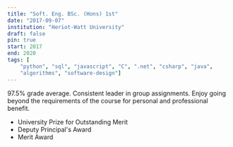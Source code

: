 ```yaml
---
title: "Soft. Eng. BSc. (Hons) 1st"
date: "2017-09-07"
institution: "Heriot-Watt University"
draft: false
pin: true
start: 2017
end: 2020
tags: [
    "python", "sql", "javascript", "C", ".net", "csharp", "java",
    "algorithms", "software-design"]
---
```


97.5% grade average. Consistent leader in group assignments.
Enjoy going beyond the requirements of the course for personal and
professional benefit.

- University Prize for Outstanding Merit
- Deputy Principal's Award
- Merit Award